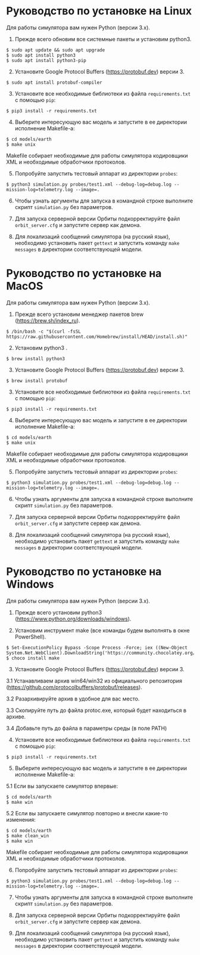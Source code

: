 # Руководство по установке на Linux

Для работы симулятора вам нужен Python (версии 3.x).

1. Прежде всего обновим все системные пакеты и установим python3.

```
$ sudo apt update && sudo apt upgrade
$ sudo apt install python3
$ sudo apt install python3-pip
```

2. Установите Google Protocol Buffers (https://protobuf.dev) версии 3.

```
$ sudo apt install protobuf-compiler
```

3. Установите все необходимые библиотеки из файла `requirements.txt` с помощью `pip`:

```
$ pip3 install -r requirements.txt
```

4. Выберите интересующую вас модель и запустите в ее директории исполнение Makefile-а:

```
$ cd models/earth
$ make unix
```

Makefile собирает необходимые для работы симулятора кодировщики XML и необходимые обработчики протоколов.

5. Попробуйте запустить тестовый аппарат из директории `probes`:

```
$ python3 simulation.py probes/test1.xml --debug-log=debug.log --mission-log=telemetry.log --image=.
```

6. Чтобы узнать аргументы для запуска в командной строке выполните скрипт `simulation.py` без параметров.

7. Для запуска серверной версии Орбиты подкорректируйте файл `orbit_server.cfg` и запустите сервер как демона.

8. Для локализаций сообщений симулятора (на русский язык), необходимо установить пакет `gettext` и запустить команду `make messages` в директории соответствующей модели. 


# Руководство по установке на MacOS

Для работы симулятора вам нужен Python (версии 3.x).

1. Прежде всего установим менеджер пакетов brew (https://brew.sh/index_ru).

```
$ /bin/bash -c "$(curl -fsSL https://raw.githubusercontent.com/Homebrew/install/HEAD/install.sh)"
```

2. Установим python3 .

```
$ brew install python3
```

3. Установите Google Protocol Buffers (https://protobuf.dev) версии 3.

```
$ brew install protobuf
```

3. Установите все необходимые библиотеки из файла `requirements.txt` с помощью `pip`:

```
$ pip3 install -r requirements.txt
```

4. Выберите интересующую вас модель и запустите в ее директории исполнение Makefile-а:

```
$ cd models/earth
$ make unix
```

Makefile собирает необходимые для работы симулятора кодировщики XML и необходимые обработчики протоколов.

5. Попробуйте запустить тестовый аппарат из директории `probes`:

```
$ python3 simulation.py probes/test1.xml --debug-log=debug.log --mission-log=telemetry.log --image=.
```

6. Чтобы узнать аргументы для запуска в командной строке выполните скрипт `simulation.py` без параметров.

7. Для запуска серверной версии Орбиты подкорректируйте файл `orbit_server.cfg` и запустите сервер как демона.

8. Для локализаций сообщений симулятора (на русский язык), необходимо установить пакет `gettext` и запустить команду `make messages` в директории соответствующей модели. 



# Руководство по установке на Windows

Для работы симулятора вам нужен Python (версии 3.x).


1. Прежде всего установим python3 (https://www.python.org/downloads/windows).

2. Установим инструмент make (все команды будем выполнять в окне PowerShell).
```
$ Set-ExecutionPolicy Bypass -Scope Process -Force; iex ((New-Object System.Net.WebClient).DownloadString('https://community.chocolatey.org/install.ps1'))
$ choco install make
```

3. Установите Google Protocol Buffers (https://protobuf.dev) версии 3.

3.1 Устанавливаем архив win64/win32 из официального репозитория (https://github.com/protocolbuffers/protobuf/releases).

3.2 Разархивируйте архив в удобное для вас место.

3.3 Скопируйте путь до файла protoc.exe, который будет находиться в архиве.

3.4 Добавьте путь до файла в параметры среды (в поле PATH)



4. Установите все необходимые библиотеки из файла `requirements.txt` с помощью `pip`:

```
$ pip3 install -r requirements.txt
```

5. Выберите интересующую вас модель и запустите в ее директории исполнение Makefile-а:

5.1 Если вы запускаете симулятор впервые:
```
$ cd models/earth
$ make win
```
5.2 Если вы запускаете симулятор повторно и внесли какие-то изменения:
```
$ cd models/earth
$ make clean_win
$ make win
```

Makefile собирает необходимые для работы симулятора кодировщики XML и необходимые обработчики протоколов.

6. Попробуйте запустить тестовый аппарат из директории `probes`:

```
$ python3 simulation.py probes/test1.xml --debug-log=debug.log --mission-log=telemetry.log --image=.
```

7. Чтобы узнать аргументы для запуска в командной строке выполните скрипт `simulation.py` без параметров.

8. Для запуска серверной версии Орбиты подкорректируйте файл `orbit_server.cfg` и запустите сервер как демона.

9. Для локализаций сообщений симулятора (на русский язык), необходимо установить пакет `gettext` и запустить команду `make messages` в директории соответствующей модели. 
